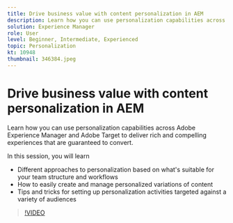 ```yaml
---
title: Drive business value with content personalization in AEM
description: Learn how you can use personalization capabilities across Adobe Experience Manager and Adobe Target to deliver rich and compelling experiences that are guaranteed to convert.
solution: Experience Manager
role: User
level: Beginner, Intermediate, Experienced
topic: Personalization
kt: 10948
thumbnail: 346384.jpeg
---
```

# Drive business value with content personalization in AEM

Learn how you can use personalization capabilities across Adobe Experience Manager and Adobe Target to deliver rich and compelling experiences that are guaranteed to convert.

In this session, you will learn

* Different approaches to personalization based on what's suitable for your team structure and workflows
* How to easily create and manage personalized variations of content
* Tips and tricks for setting up personalization activities targeted against a variety of audiences

>[!VIDEO](https://video.tv.adobe.com/v/346384/?quality=12&learn=on)
